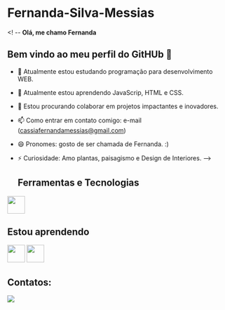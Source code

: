 # Fernanda-Silva-Messias
<! --
**Olá, me chamo Fernanda**
## Bem vindo ao meu perfil do GitHUb 👋
- 🔭 Atualmente estou estudando programação para desenvolvimento WEB.
- 🌱 Atualmente estou aprendendo JavaScrip, HTML e CSS.
- 👯 Estou procurando colaborar em projetos impactantes e inovadores.
- 📫 Como entrar em contato comigo: e-mail (cassiafernandamessias@gmail.com)
- 😄 Pronomes: gosto de ser chamada de Fernanda.  :)
- ⚡ Curiosidade: Amo plantas, paisagismo e Design de Interiores.
-->

  ## Ferramentas e Tecnologias

<img loading="lazy" src="https://cdn.jsdelivr.net/gh/devicons/devicon/icons/git/git-original.svg" width="40" height="40"/>

## Estou aprendendo

<img loading="lazy" src="https://cdn.jsdelivr.net/gh/devicons/devicon/icons/java/java-original.svg" width="40" height="40"/> <img loading="lazy" src="https://cdn.jsdelivr.net/gh/devicons/devicon/icons/linux/linux-original.svg" width="40" height="40"/>

## Contatos:

<div>

<a href = "cassiafernandamessias@gmail.com"><img loading="lazy" src="https://img.shields.io/badge/Gmail-D14836?style=for-the-badge&logo=gmail&logoColor=white" target="_blank"></a>
<a href="[https://www.linkedin.com/in/seu-usuário-linkedln-aqui](https://www.linkedin.com/in/cassia-fernanda-desenvolvedora/)" target="_blank">

